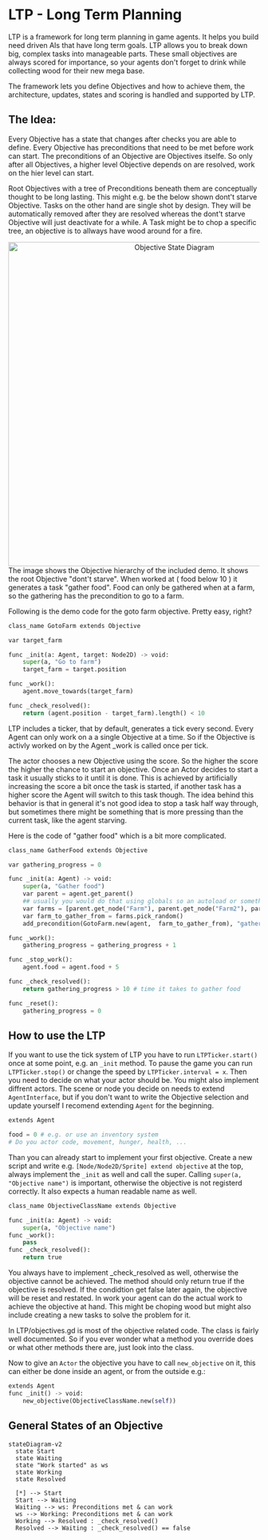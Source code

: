 # LTP - Long Term Planning

LTP is a framework for long term planning in game agents. 
It helps you build need driven AIs that have long term goals. 
LTP allows you to break down big, complex tasks into manageable parts.
These small objectives are always scored for importance, so your agents don't forget to drink while collecting wood for their new mega base. 

The framework lets you define Objectives and how to achieve them, the architecture, updates, states and scoring is handled and supported by LTP.

## The Idea:
Every Objective has a state that changes after checks you are able to define. 
Every Objective has preconditions that need to be met before work can start. 
The preconditions  of an Objective are Objectives itselfe. 
So only after all Objectives, a higher level Objective depends on are resolved, work on the hier level can start. 

Root Objectives with a tree of Preconditions beneath them are conceptually thought to be long lasting. This might e.g. be the below shown dont't starve Objective. 
Tasks on the other hand are single shot by design. They will be automatically removed after they are resolved whereas the dont't starve Objective will just deactivate for a while. 
A Task might be to chop a specific tree, an objective is to allways have wood around for a fire. 


<div align="center">
  <img src="https://github.com/user-attachments/assets/5e30c741-aef3-41ef-b0dd-bd80b5a2b9e3" alt="Objective State Diagram" width="650"/>
</div>
The image shows the Objective hierarchy of the included demo. 
It shows the root Objective "dont't starve". When worked at ( food below 10 ) it generates a task "gather food". 
Food can only be gathered when at a farm, so the gathering has the precondition to go to a farm.

Following is the demo code for the goto farm objective. Pretty easy, right?
```python
class_name GotoFarm extends Objective

var target_farm

func _init(a: Agent, target: Node2D) -> void:
	super(a, "Go to farm")
	target_farm = target.position

func _work():
	agent.move_towards(target_farm)

func _check_resolved():
	return (agent.position - target_farm).length() < 10

```
LTP includes a ticker, that by default, generates a tick every second. 
Every Agent can only work on a a single Objective at a time.
So if the Objective is activly worked on by the Agent _work is called once per tick.

The actor chooses a new Objective using the score. So the higher the score the higher the chance to start an objective. 
Once an Actor decides to start a task it usually sticks to it until it is done. 
This is achieved by artificially increasing the score a bit once the task is started, if another task has a higher score the Agent will switch to this task though. 
The idea behind this behavior is that in general it's not good idea to stop a task half way through, but sometimes there might be something that is more pressing than the current task, like the agent starving. 

Here is the code of "gather food" which is a bit more complicated.
```python
class_name GatherFood extends Objective

var gathering_progress = 0

func _init(a: Agent) -> void:
	super(a, "Gather food")
	var parent = agent.get_parent()
	## usually you would do that using globals so an autoload or something
	var farms = [parent.get_node("Farm"), parent.get_node("Farm2"), parent.get_node("Farm3")]
	var farm_to_gather_from = farms.pick_random()
	add_precondition(GotoFarm.new(agent,  farm_to_gather_from), "gather_food")

func _work():
	gathering_progress = gathering_progress + 1

func _stop_work():
	agent.food = agent.food + 5

func _check_resolved():
	return gathering_progress > 10 # time it takes to gather food

func _reset():
	gathering_progress = 0
```

## How to use the LTP
If you want to use the tick system of LTP you have to run `LTPTicker.start()` once at some point, e.g. an `_init` method. To pause the game you can run `LTPTicker.stop()` or change the speed by `LTPTicker.interval = x`. 
Then you need to decide on what your actor should be. You might also implement diffrent actors. 
The scene or node you decide on needs to extend `AgentInterface`, but if you don't want to write the Objective selection and update yourself I recomend extending `Agent` for the beginning.
```python
extends Agent

food = 0 # e.g. or use an inventory system 
# Do you actor code, movement, hunger, health, ...
```

Than you can already start to implement your first objective. Create a new script and write e.g. `[Node/Node2D/Sprite] extend objective` at the top, always implement the `_init` as well and call the super. 
Calling `super(a, "Objective name")` is important, otherwise the objective is not registerd correctly. It also expects a human readable name as well.

```python
class_name ObjectiveClassName extends Objective

func _init(a: Agent) -> void:
	super(a, "Objective name")
func _work():
	pass
func _check_resolved():
	return true
```
You always have to implement _check_resolved as well, otherwise the objective cannot be achieved. The method should only return true if the objective is resolved. If the condidtion get false later again, the objective will be reset and restated.
In work your agent can do the actual work to achieve the objective at hand. This might be choping wood but might also include creating a new tasks to solve the problem for it. 

In LTP/objectives.gd is most of the objective related code. The class is fairly well documented. So if you ever wonder what a method you override does or what other methods there are, just look into the class.

Now to give an `Actor` the objective you have to call `new_objective` on it, this can either be done inside an agent, or from the outside e.g.:

```python
extends Agent
func _init() -> void:
	new_objective(ObjectiveClassName.new(self))
```



## General States of an Objective
```mermaid
stateDiagram-v2
  state Start
  state Waiting
  state "Work started" as ws
  state Working
  state Resolved

  [*] --> Start
  Start --> Waiting
  Waiting --> ws: Preconditions met & can work
  ws --> Working: Preconditions met & can work
  Working --> Resolved : _check_resolved()
  Resolved --> Waiting : _check_resolved() == false

```
